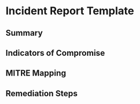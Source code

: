 # Incident Report Template

## Summary

## Indicators of Compromise

## MITRE Mapping

## Remediation Steps
